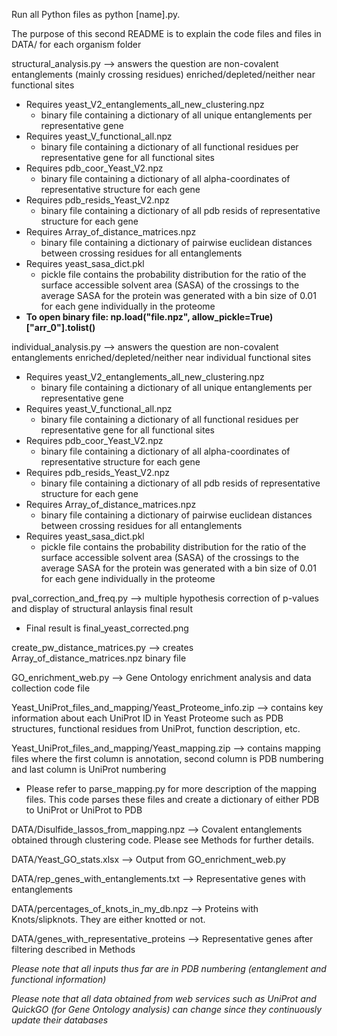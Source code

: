 Run all Python files as python [name].py. 

The purpose of this second README is to explain the code files and files in DATA/ for each organism folder

structural_analysis.py --> answers the question are non-covalent entanglements (mainly crossing residues) enriched/depleted/neither near functional sites

- Requires yeast_V2_entanglements_all_new_clustering.npz 
  - binary file containing a dictionary of all unique entanglements per representative gene 
- Requires yeast_V_functional_all.npz
  - binary file containing a dictionary of all functional residues per representative gene for all functional sites
- Requires pdb_coor_Yeast_V2.npz
  - binary file containing a dictionary of all alpha-coordinates of representative structure for each gene 
- Requires pdb_resids_Yeast_V2.npz
  - binary file containing a dictionary of all pdb resids of representative structure for each gene
- Requires Array_of_distance_matrices.npz
  - binary file containing a dictionary of pairwise euclidean distances between crossing residues for all entanglements
- Requires yeast_sasa_dict.pkl
  - pickle file contains the probability distribution for the ratio of the surface accessible solvent area (SASA) of the crossings to the average SASA for the protein was generated with a bin size of 0.01 for each gene individually in the proteome
- **To open binary file: np.load("file.npz", allow_pickle=True)["arr_0"].tolist()**

individual_analysis.py --> answers the question are non-covalent entanglements enriched/depleted/neither near individual functional sites

- Requires yeast_V2_entanglements_all_new_clustering.npz 
  - binary file containing a dictionary of all unique entanglements per representative gene 
- Requires yeast_V_functional_all.npz
  - binary file containing a dictionary of all functional residues per representative gene for all functional sites
- Requires pdb_coor_Yeast_V2.npz
  - binary file containing a dictionary of all alpha-coordinates of representative structure for each gene 
- Requires pdb_resids_Yeast_V2.npz
  - binary file containing a dictionary of all pdb resids of representative structure for each gene
- Requires Array_of_distance_matrices.npz
  - binary file containing a dictionary of pairwise euclidean distances between crossing residues for all entanglements
- Requires yeast_sasa_dict.pkl
  - pickle file contains the probability distribution for the ratio of the surface accessible solvent area (SASA) of the crossings to the average SASA for the protein was generated with a bin size of 0.01 for each gene individually in the proteome

pval_correction_and_freq.py --> multiple hypothesis correction of p-values and display of structural anlaysis final result
  - Final result is final_yeast_corrected.png

create_pw_distance_matrices.py --> creates Array_of_distance_matrices.npz binary file

GO_enrichment_web.py --> Gene Ontology enrichment analysis and data collection code file

Yeast_UniProt_files_and_mapping/Yeast_Proteome_info.zip --> contains key information about each UniProt ID in Yeast Proteome such as PDB structures, functional residues from UniProt, function description, etc. 

Yeast_UniProt_files_and_mapping/Yeast_mapping.zip --> contains mapping files where the first column is annotation, second column is PDB numbering and last column is UniProt numbering
  - Please refer to parse_mapping.py for more description of the mapping files. This code parses these files and create a dictionary of either PDB to UniProt or UniProt to PDB

DATA/Disulfide_lassos_from_mapping.npz --> Covalent entanglements obtained through clustering code. Please see Methods for further details. 

DATA/Yeast_GO_stats.xlsx --> Output from GO_enrichment_web.py

DATA/rep_genes_with_entanglements.txt --> Representative genes with entanglements

DATA/percentages_of_knots_in_my_db.npz --> Proteins with Knots/slipknots. They are either knotted or not. 

DATA/genes_with_representative_proteins --> Representative genes after filtering described in Methods

*Please note that all inputs thus far are in PDB numbering (entanglement and functional information)*

*Please note that all data obtained from web services such as UniProt and QuickGO (for Gene Ontology analysis) can change since they continuously update their databases*
